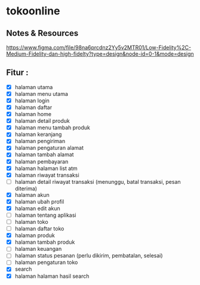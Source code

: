 # tokoonline
## Notes & Resources
https://www.figma.com/file/98na6prcdnz2Yy5v2MTR01/Low-Fidelity%2C-Medium-Fidelity-dan-high-fidelty?type=design&node-id=0-1&mode=design

## Fitur : 
- [x] halaman utama
- [x] halaman menu utama
- [x] halaman login
- [x] halaman daftar
- [x] halaman home
- [x] halaman detail produk
- [x] halaman menu tambah produk
- [x] halaman keranjang
- [x] halaman pengiriman 
- [x] halaman pengaturan alamat
- [x] halaman tambah alamat
- [x] halaman pembayaran
- [x] halaman halaman list atm
- [x] halaman riwayat transaksi
- [ ] halaman detail riwayat transaksi (menunggu, batal transaksi, pesan diterima)
- [x] halaman akun
- [x] halaman ubah profil
- [x] halaman edit akun
- [ ] halaman tentang aplikasi
- [ ] halaman toko
- [ ] halaman daftar toko
- [x] halaman produk
- [x] halaman tambah produk
- [ ] halaman keuangan
- [ ] halaman status pesanan (perlu dikirim, pembatalan, selesai)
- [ ] halaman pengaturan toko
- [x] search
- [x] halaman halaman hasil search
